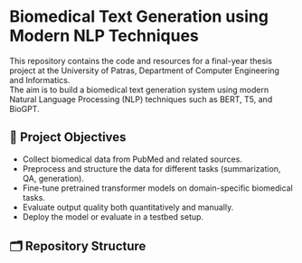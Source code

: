 # Biomedical Text Generation using Modern NLP Techniques

This repository contains the code and resources for a final-year thesis project at the University of Patras, Department of Computer Engineering and Informatics.  
The aim is to build a biomedical text generation system using modern Natural Language Processing (NLP) techniques such as BERT, T5, and BioGPT.

## 🧠 Project Objectives

- Collect biomedical data from PubMed and related sources.
- Preprocess and structure the data for different tasks (summarization, QA, generation).
- Fine-tune pretrained transformer models on domain-specific biomedical tasks.
- Evaluate output quality both quantitatively and manually.
- Deploy the model or evaluate in a testbed setup.

## 🗂️ Repository Structure

